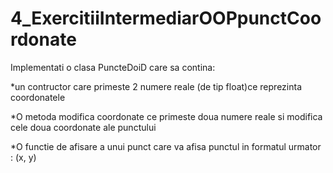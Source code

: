# 4_ExercitiiIntermediarOOPpunctCoordonate

Implementati o clasa PuncteDoiD care sa contina: 

*un contructor care primeste 2 numere reale (de tip float)ce reprezinta coordonatele

*O metoda modifica coordonate ce primeste doua numere reale si modifica cele doua coordonate ale punctului 

*O functie de afisare a unui punct care va afisa punctul in formatul urmator : (x, y)
